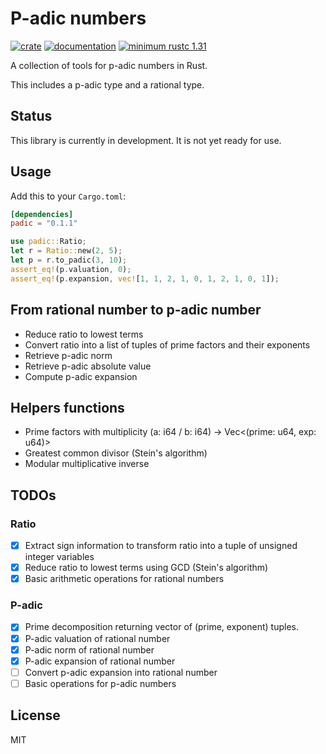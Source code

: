 # P-adic numbers

[![crate](https://img.shields.io/crates/v/padic.svg)](https://crates.io/crates/padic)
[![documentation](https://docs.rs/padic/badge.svg)](https://docs.rs/padic)
[![minimum rustc 1.31](https://img.shields.io/badge/rustc-1.31+-red.svg)](https://rust-lang.github.io/rfcs/2495-min-rust-version.html)

A collection of tools for p-adic numbers in Rust.

This includes a p-adic type and a rational type.

## Status

This library is currently in development. It is not yet ready for use.

## Usage

Add this to your `Cargo.toml`:

```toml
[dependencies]
padic = "0.1.1"
```

```rust
use padic::Ratio;
let r = Ratio::new(2, 5);
let p = r.to_padic(3, 10);
assert_eq!(p.valuation, 0);
assert_eq!(p.expansion, vec![1, 1, 2, 1, 0, 1, 2, 1, 0, 1]);
```

## From rational number to p-adic number

- Reduce ratio to lowest terms
- Convert ratio into a list of tuples of prime factors and their exponents
- Retrieve p-adic norm
- Retrieve p-adic absolute value
- Compute p-adic expansion

## Helpers functions

- Prime factors with multiplicity (a: i64 / b: i64) -> Vec<(prime: u64, exp: u64)>
- Greatest common divisor (Stein's algorithm)
- Modular multiplicative inverse

## TODOs

### Ratio

- [x] Extract sign information to transform ratio into a tuple of unsigned integer variables
- [x] Reduce ratio to lowest terms using GCD (Stein's algorithm)
- [x] Basic arithmetic operations for rational numbers

### P-adic

- [x] Prime decomposition returning vector of (prime, exponent) tuples.
- [x] P-adic valuation of rational number
- [x] P-adic norm of rational number
- [x] P-adic expansion of rational number
- [ ] Convert p-adic expansion into rational number
- [ ] Basic operations for p-adic numbers

## License

MIT
